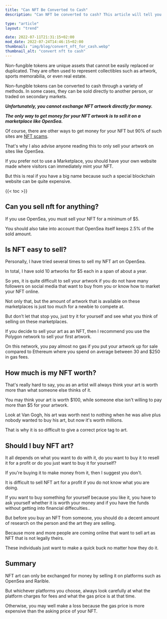 ```yaml
---
title: "Can NFT Be Converted to Cash"
description: "Can NFT be converted to cash? This article will tell you about the options available for converting NFTs to cash."

type: "article"
layout: "trend"

date: 2022-07-11T21:31:15+02:00
mod_date: 2022-07-24T14:46:15+02:00
thumbnail: "img/blog/convert_nft_for_cash.webp"
thumbnail_alt: "convert nft to cash"
---
```

Non-fungible tokens are unique assets that cannot be easily replaced or duplicated. They are often used to represent collectibles such as artwork, sports memorabilia, or even real estate.

Non-fungible tokens can be converted to cash through a variety of methods. In some cases, they can be sold directly to another person, or traded on secondary markets.

**_Unfortunately, you cannot exchange NFT artwork directly for money._**

**_The only way to get money for your NFT artwork is to sell it on a marketplace like OpenSea._**

Of course, there are other ways to get money for your NFT but 90% of such sites are [NFT scams](/learn/nft-scams/).

That's why I also advise anyone reading this to only sell your artwork on sites like OpenSea.

If you prefer not to use a Marketplace, you should have your own website made where visitors can immediately mint your NFT.

But this is real if you have a big name because such a special blockchain website can be quite expensive.

{{< toc >}}

## Can you sell nft for anything?

If you use OpenSea, you must sell your NFT for a minimum of $5.

You should also take into account that OpenSea itself keeps 2.5% of the sold amount.

## Is NFT easy to sell?

Personally, I have tried several times to sell my NFT art on OpenSea.

In total, I have sold 10 artworks for $5 each in a span of about a year.

So yes, it is quite difficult to sell your artwork if you do not have many followers on social media that want to buy from you or know how to market your NFT online.

Not only that, but the amount of artwork that is available on these marketplaces is just too much for a newbie to compete at.

But don’t let that stop you, just try it for yourself and see what you think of selling on these marketplaces.

If you decide to sell your art as an NFT, then I recommend you use the Polygon network to sell your first artwork.

On this network, you pay almost no gas if you put your artwork up for sale compared to Ethereum where you spend on average between 30 and $250 in gas fees.

## How much is my NFT worth?

That's really hard to say, you as an artist will always think your art is worth more than what someone else thinks of it.

You may think your art is worth $100, while someone else isn't willing to pay more than $5 for your artwork.

Look at Van Gogh, his art was worth next to nothing when he was alive plus nobody wanted to buy his art, but now it's worth millions.

That is why it is so difficult to give a correct price tag to art.

## Should I buy NFT art?

It all depends on what you want to do with it, do you want to buy it to resell it for a profit or do you just want to buy it for yourself?

If you're buying it to make money from it, then I suggest you don't.

It is difficult to sell NFT art for a profit if you do not know what you are doing.

If you want to buy something for yourself because you like it, you have to ask yourself whether it is worth your money and if you have the funds without getting into financial diffeculties..

But before you buy an NFT from someone, you should do a decent amount of research on the person and the art they are selling.

Because more and more people are coming online that want to sell art as NFT that is not legally theirs.

These individuals just want to make a quick buck no matter how they do it.

## Summary

NFT art can only be exchanged for money by selling it on platforms such as OpenSea and Rarible.

But whichever platforms you choose, always look carefully at what the platform charges for fees and what the gas price is at that time.

Otherwise, you may well make a loss because the gas price is more expensive than the asking price of your NFT.
